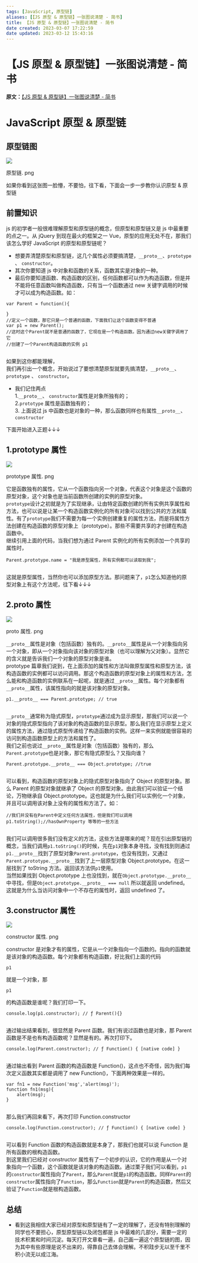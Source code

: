 ```yaml
---
tags: [JavaScript, 原型链]
aliases: [【JS 原型 & 原型链】一张图说清楚 - 简书]
title: 【JS 原型 & 原型链】一张图说清楚 - 简书
date created: 2023-03-07 17:22:59
date updated: 2023-03-12 15:43:16
---
```


# 【JS 原型 & 原型链】一张图说清楚 - 简书

**原文：**[【JS 原型 & 原型链】一张图说清楚 - 简书](https://www.jianshu.com/p/423f72d502c2)

# JavaScript 原型 & 原型链

## 原型链图

![](http://upload-images.jianshu.io/upload_images/15473180-91c7a02c8e3740a7.png)

原型链. png

如果你看到这张图一脸懵，不要怕，往下看，下面会一步一步教你认识原型 & 原型链

## 前置知识

js 的初学者一般很难理解原型和原型链的概念，但原型和原型链又是 js 中最重要的点之一。从 jQuery 到现在最火的框架之一 Vue，原型的应用无处不在，那我们该怎么学好 JavaScript 的原型和原型链呢？

* 想要弄清楚原型和原型链，这几个属性必须要搞清楚，`__proto__`、`prototype` 、 `constructor`。
* 其次你要知道 js 中对象和函数的关系，函数其实是对象的一种。
* 最后你要知道函数、构造函数的区别，任何函数都可以作为构造函数，但是并不能将任意函数叫做构造函数，只有当一个函数通过 new 关键字调用的时候才可以成为构造函数。如：

```
var Parent = function(){

}
//定义一个函数，那它只是一个普通的函数，下面我们让这个函数变得不普通
var p1 = new Parent();
//这时这个Parent就不是普通的函数了，它现在是一个构造函数。因为通过new关键字调用了它
//创建了一个Parent构造函数的实例 p1


```

如果到这你都能理解，  
我们再引出一个概念，开始说过了要想清楚原型就要先搞清楚，`__proto__`、`prototype` 、 `constructor`。

* 我们记住两点  
    1.`__proto__`、 `constructor`属性是对象所独有的；  
    2.`prototype` 属性是函数独有的；  
    3. 上面说过 js 中函数也是对象的一种，那么函数同样也有属性`__proto__`、 `constructor`

下面开始进入正题↓↓↓

## 1.prototype 属性

![](http://upload-images.jianshu.io/upload_images/15473180-b24ef70bf62da365.png)

prototype 属性. png

它是函数独有的属性，它从一个函数指向另一个对象，代表这个对象是这个函数的原型对象，这个对象也是当前函数所创建的实例的原型对象。  
`prototype`设计之初就是为了实现继承，让由特定函数创建的所有实例共享属性和方法，也可以说是让某一个构造函数实例化的所有对象可以找到公共的方法和属性。有了`prototype`我们不需要为每一个实例创建重复的属性方法，而是将属性方法创建在构造函数的原型对象上（prototype）。那些不需要共享的才创建在构造函数中。  
继续引用上面的代码，当我们想为通过 Parent 实例化的所有实例添加一个共享的属性时，

```
Parent.prototype.name = "我是原型属性，所有实例都可以读取到我";


```

这就是原型属性，当然你也可以添加原型方法。那问题来了，`p1`怎么知道他的原型对象上有这个方法呢，往下看↓↓↓

## 2.proto 属性

![](http://upload-images.jianshu.io/upload_images/15473180-1ff9d0fbf8c32a69.png)

proto 属性. png

`__proto__`属性是对象（包括函数）独有的。`__proto__`属性是从一个对象指向另一个对象，即从一个对象指向该对象的原型对象（也可以理解为父对象）。显然它的含义就是告诉我们一个对象的原型对象是谁。  
prototype 篇章我们说到，在上面添加的属性和方法叫做原型属性和原型方法，该构造函数的实例都可以访问调用。那这个构造函数的原型对象上的属性和方法，怎么能和构造函数的实例联系在一起呢，就是通过`__proto__`属性。每个对象都有`__proto__`属性，该属性指向的就是该对象的原型对象。

```
p1.__proto__ === Parent.prototype; // true


```

`__proto__`通常称为隐式原型，`prototype`通过成为显示原型，那我们可以说一个对象的隐式原型指向了该对象的构造函数的显示原型。那么我们在显示原型上定义的属性方法，通过隐式原型传递给了构造函数的实例。这样一来实例就能很容易的访问到构造函数原型上的方法和属性了。  
我们之前也说过`__proto__`属性是对象（包括函数）独有的，那么`Parent.prototype`也是对象，那它有隐式原型么？又指向谁？

```
Parent.prototype.__proto__ === Object.prototype; //true


```

可以看到，构造函数的原型对象上的隐式原型对象指向了 Object 的原型对象。那么 Parent 的原型对象就继承了 Object 的原型对象。由此我们可以验证一个结论，万物继承自 Object.prototype。这也就是为什么我们可以实例化一个对象，并且可以调用该对象上没有的属性和方法了。如：

```
//我们并没有在Parent中定义任何方法属性，但是我们可以调用
p1.toString();//hasOwnProperty 等等的一些方法


```

我们可以调用很多我们没有定义的方法，这些方法是哪来的呢？现在引出原型链的概念，当我们调用`p1.toString()`的时候，先在`p1`对象本身寻找，没有找到则通过`p1.__proto__`找到了原型对象`Parent.prototype`，也没有找到，又通过`Parent.prototype.__proto__`找到了上一层原型对象 Object.prototype。在这一层找到了 toString 方法。返回该方法供`p1`使用。  
当然如果找到 Object.prototype 上也没找到，就在`Object.prototype.__proto__`中寻找，但是`Object.prototype.__proto__ === null` 所以就返回 undefined。这就是为什么当访问对象中一个不存在的属性时，返回 undefined 了。

## 3.constructor 属性

![](http://upload-images.jianshu.io/upload_images/15473180-bb4670d71c589a09.png)

constructor 属性. png

constructor 是对象才有的属性，它是从一个对象指向一个函数的。指向的函数就是该对象的构造函数。每个对象都有构造函数，好比我们上面的代码

`p1`

就是一个对象，那

`p1`

的构造函数是谁呢？我们打印一下。

```
console.log(p1.constructor); // ƒ Parent(){}


```

通过输出结果看到，很显然是 Parent 函数。我们有说过函数也是对象，那 Parent 函数是不是也有构造函数呢？显然是有的。再次打印下。

```
console.log(Parent.constructor); // ƒ Function() { [native code] }


```

通过输出看到 Parent 函数的构造函数是 Function()，这点也不奇怪，因为我们每次定义函数其实都是调用了 new Function()，下面两种效果是一样的。

```
var fn1 = new Function('msg','alert(msg)');
function fn1(msg){
    alert(msg);
}


```

那么我们再回来看下，再次打印 Function.constructor

```
console.log(Function.constructor); // ƒ Function() { [native code] }


```

可以看到 Function 函数的构造函数就是本身了，那我们也就可以说 Function 是所有函数的根构造函数。  
到这里我们已经对 constructor 属性有了一个初步的认识，它的作用是从一个对象指向一个函数，这个函数就是该对象的构造函数。通过栗子我们可以看到，`p1`的`constructor`属性指向了`Parent`，那么`Parent`就是`p1`的构造函数。同样`Parent`的`constructor`属性指向了`Function`，那么`Function`就是`Parent`的构造函数，然后又验证了`Function`就是根构造函数。

## 总结

* 看到这我相信大家已经对原型和原型链有了一定的理解了，还没有特别理解的同学也不要担心，原型原型链以及闭包都是 js 中最难的几部分，需要一定的技术积累和时间沉淀。每天打开文章看一遍，自己画一遍这个原型链的图，因为其中有些原理是说不出来的，得靠自己去体会理解。不积跬步无以至千里不积小流无以成江海。
